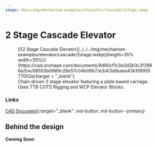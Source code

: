```yaml
---
image: docs/img/mechanism-examples/elevator/cascade/2stage.webp
---
```


# 2 Stage Cascade Elevator

<figure markdown="span">
[![2 Stage Cascade Elevator](../../../img/mechanism-examples/elevator/cascade/2stage.webp){height=35% width=35%}](https://cad.onshape.com/documents/9d90cf1c3e2d2b3c2f3996a3/w/06553b0689c28e57c04b06b7/e/b42b6baee43b15995577002e){target = "_blank"}
<figcaption>Chain driven 2 stage elevator featuring a plate based carriage. Uses TTB COTS Rigging and WCP Elevator Blocks.</figcaption>
</figure>

### Links

[CAD Document](https://cad.onshape.com/documents/9d90cf1c3e2d2b3c2f3996a3/w/06553b0689c28e57c04b06b7/e/b42b6baee43b15995577002e "CAD Document Link"){:target="_blank" .md-button .md-button--primary}

## Behind the design
**Coming Soon**

<br>